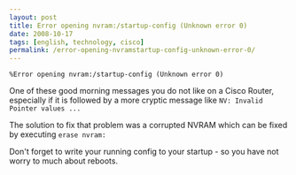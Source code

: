 ```yaml
---
layout: post
title: Error opening nvram:/startup-config (Unknown error 0)
date: 2008-10-17
tags: [english, technology, cisco]
permalink: /error-opening-nvramstartup-config-unknown-error-0/
---
```


`%Error opening nvram:/startup-config (Unknown error 0)`

One of these good morning messages you do not like on a Cisco Router, especially if it is followed by a more cryptic message like `NV: Invalid Pointer values ... `

The solution to fix that problem was a corrupted NVRAM which can be fixed by executing `erase nvram:`

Don't forget to write your running config to your startup - so you have not worry to much about reboots.